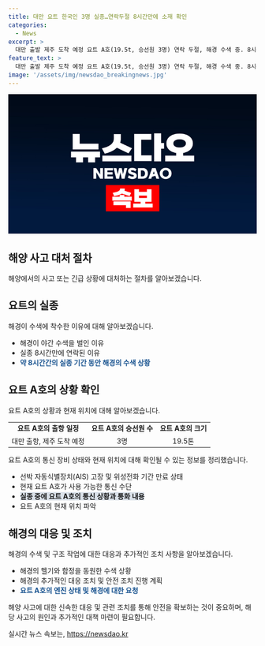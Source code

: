 ```yaml
---
title: 대만 요트 한국인 3명 실종…연락두절 8시간만에 소재 확인
categories:
  - News
excerpt: >
  대만 출발 제주 도착 예정 요트 A호(19.5t, 승선원 3명) 연락 두절, 해경 수색 중. 8시간 뒤 연락 회복, 63㎞ 해상에서 선원과 통화 확인. 모두 무사, 엔진 상태 미흡으로 해경 도움 요청. 4척 경비함척 급파, 상황 파악 진행 중. (150자)
feature_text: >
  대만 출발 제주 도착 예정 요트 A호(19.5t, 승선원 3명) 연락 두절, 해경 수색 중. 8시간 뒤 연락 회복, 63㎞ 해상에서 선원과 통화 확인. 모두 무사, 엔진 상태 미흡으로 해경 도움 요청. 4척 경비함척 급파, 상황 파악 진행 중. (150자)
image: '/assets/img/newsdao_breakingnews.jpg'
---
```


<p><img src="/assets/img/newsdao_breakingnews.jpg" alt="firstkoreanews 속보" /></p>

<h2 data-ke-size="size26">해양 사고 대처 절차</h2>

<p data-ke-size="size16">해양에서의 사고 또는 긴급 상황에 대처하는 절차를 알아보겠습니다.</p>

<h2 data-ke-size="size24">요트의 실종</h2>

<p data-ke-size="size16">해경이 수색에 착수한 이유에 대해 알아보겠습니다.</p>

<ul>
<li>해경이 야간 수색을 벌인 이유</li>
<li>실종 8시간만에 연락된 이유</li>
<li><b><span style="color: #1a5490;">약 8시간간의 실종 기간 동안 해경의 수색 상황</span></b></li>
</ul>

<h2 data-ke-size="size24">요트 A호의 상황 확인</h2>

<p data-ke-size="size16">요트 A호의 상황과 현재 위치에 대해 알아보겠습니다.</p>

<table>
<tr>
<td style="text-align: center; height: 17px;"><b>요트 A호의 출항 일정</b></td>
<td style="text-align: center; height: 17px;"><b>요트 A호의 승선원 수</b></td>
<td style="text-align: center; height: 17px;"><b>요트 A호의 크기</b></td>
</tr>
<tr>
<td style="text-align: center; height: 17px;">대만 출항, 제주 도착 예정</td>
<td style="text-align: center; height: 17px;">3명</td>
<td style="text-align: center; height: 17px;">19.5톤</td>
</tr>
</table>

<p data-ke-size="size16">요트 A호의 통신 장비 상태와 현재 위치에 대해 확인될 수 있는 정보를 정리했습니다.</p>

<ul>
<li>선박 자동식별장치(AIS) 고장 및 위성전화 기간 만료 상태</li>
<li>현재 요트 A호가 사용 가능한 통신 수단</li>
<li><b><span style="background-color: #21538527;">실종 중에 요트 A호의 통신 상황과 통화 내용</span></b></li>
<li>요트 A호의 현재 위치 파악</li>
</ul>

<h2 data-ke-size="size24">해경의 대응 및 조치</h2>

<p data-ke-size="size16">해경의 수색 및 구조 작업에 대한 대응과 추가적인 조치 사항을 알아보겠습니다.</p>

<ul>
<li>해경의 헬기와 함정을 동원한 수색 상황</li>
<li>해경의 추가적인 대응 조치 및 안전 조치 진행 계획</li>
<li><b><span style="color: #1a5490;">요트 A호의 엔진 상태 및 해경에 대한 요청</span></b></li>
</ul>

<p data-ke-size="size16">해양 사고에 대한 신속한 대응 및 관련 조치를 통해 안전을 확보하는 것이 중요하며, 해당 사고의 원인과 추가적인 대책 마련이 필요합니다.</p>
실시간 뉴스 속보는, <a href="https://newsdao.kr" rel="dofollow">https://newsdao.kr</a>


